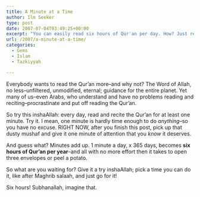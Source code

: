 ```yaml
---
title: A Minute at a Time
author: Ilm Seeker
type: post
date: 2007-07-04T03:49:25+00:00
excerpt: "You can easily read six hours of Qur'an per day. How? Just read one minute at a time.  One minute, the time it takes to open three envelopes or peel a potato. It accumulates to six hours per year."
url: /2007/a-minute-at-a-time/
categories:
  - Gems
  - Islam
  - Tazkiyyah

---
```

Everybody wants to read the Qur&#8217;an more&#8211;and why not? The Word of Allah, no less&#8211;unfiltered, unmodified, eternal; guidance for the entire planet. Yet many of us&#8211;even Arabs, who understand and have no problems reading and reciting&#8211;procrastinate and put off reading the Qur&#8217;an.

So try this inshaAllah: <span class="gem">every day, read and recite the Qur&#8217;an for at least one minute.</span> Try it. I mean, one minute is hardly time enough to do _anything_&#8211;so you have no excuse. RIGHT NOW, after you finish this post, pick up that dusty mushaf and give it one minute of attention that you _know_ it deserves.

And guess what? Minutes add up. 1 minute a day, x 365 days, becomes **six hours of Qur&#8217;an per year**&#8211;and all with no more effort then it takes to open three envelopes or peel a potato.

So what are you waiting for? Give it a try inshaAllah; pick a time you can do it, like after Maghrib salaah, and just go for it!

Six hours! Subhanallah, imagine that.